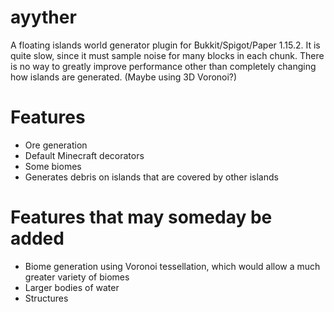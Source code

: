# ayyther
A floating islands world generator plugin for Bukkit/Spigot/Paper 1.15.2.
It is quite slow, since it must sample noise for many blocks in each chunk. There is no way to greatly improve performance other than completely changing how islands are generated. (Maybe using 3D Voronoi?)

# Features
- Ore generation
- Default Minecraft decorators
- Some biomes
- Generates debris on islands that are covered by other islands

# Features that may someday be added
- Biome generation using Voronoi tessellation, which would allow a much greater variety of biomes
- Larger bodies of water
- Structures
